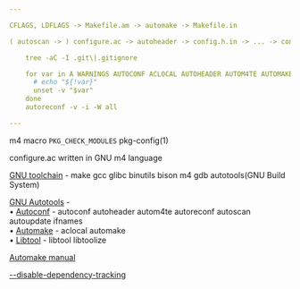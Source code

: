 ```yaml
---

CFLAGS, LDFLAGS -> Makefile.am -> automake -> Makefile.in

( autoscan -> ) configure.ac -> autoheader -> config.h.in -> ... -> config.h

    tree -aC -I .git\|.gitignore

    for var in A WARNINGS AUTOCONF ACLOCAL AUTOHEADER AUTOM4TE AUTOMAKE AUTOPOINT GTKDOCIZE INTLTOOLIZE LIBTOOLIZE M4 MAKE; do
      # echo "${!var}"
      unset -v "$var"
    done
    autoreconf -v -i -W all

---
```


m4 macro `PKG_CHECK_MODULES` pkg-config(1)

configure.ac written in GNU m4 language

[GNU toolchain](https://en.wikipedia.org/wiki/GNU_toolchain) - make gcc glibc binutils bison m4 gdb autotools(GNU Build System)

[GNU Autotools](https://en.wikipedia.org/wiki/GNU_Autotools) -\
&bullet; [Autoconf](https://en.wikipedia.org/wiki/Autoconf) - autoconf autoheader autom4te autoreconf autoscan autoupdate ifnames\
&bullet; [Automake](https://en.wikipedia.org/wiki/Automake) - aclocal automake\
&bullet; [Libtool](https://en.wikipedia.org/wiki/Libtool)   - libtool libtoolize

[Automake manual](https://www.gnu.org/software/automake/manual)

[--disable-dependency-tracking](https://www.gnu.org/software/automake/manual/html_node/Dependency-Tracking.html)


